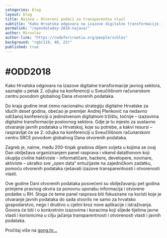 ```yaml
---
categories: blog
layout: blog
title: Najava – Otvoreni podaci za transparentnu vlast
subtitle: "Kako Hrvatska odgovara na izazove digitalne transformacije javnog sektora, saznajte na Danu otvorenih podataka u Zagrebu"
permalink: "/opendataday-2018-najava/"
author: Miroslav
author-link: "https://codeforcroatia.org/people/schlos"
background: "rgb(119, 40, 23)"
published: true
---
```


# #ODD2018

Kako Hrvatska odgovara na izazove digitalne transformacije javnog sektora, saznajte u petak 2. ožujka na konferenciji u Sveučilišnom računarskom centru povodom globalnog Dana otvorenih podataka.

Do kraja godine imat ćemo nacionalnu strategiju digitalne Hrvatske za idućih deset godina, obećao je premijer Andrej Plenković na nedavno održanoj konferenciji o jedinstvenom digitalnom tržištu, točnije – izazovima digitalne transformacije poslovnog sektora. Gdje je tu mjesto za sustavno otvaranje javnih podataka u Hrvatskoj, koje su potrebe, a kakvi resursi – raspravljat će se 2. ožujka na konferenciji u Sveučilišnom računarskom centru SRCE povodom globalnog  Dana otvorenih podataka.

Zagreb je, naime, među 200-tinjak gradova diljem svijeta u kojima se ovaj Dan obilježava organiziranjem panel rasprava i vikend datathonom koji okuplja civilne haktiviste - informatičare, hackere, developere, novinare, aktiviste – ukratko sve „open data“ entuzijaste na zajedničkom zadatku, pomoću otvorenih podataka rješavati izazove transparentnosti i otvorenosti vlasti.

Ove godine Dani otvorenih podataka posvećeni su obilježavanju pet godina primjene pravnog okvira za ponovnu uporabu informacija i otvorene podatke u RH. Stoga će teme panel rasprava biti fokusirane na koristi koje je otvaranje javnih podataka do sada stvorilo ne samo za hrvatsko gospodarstvo, nego i društvo u cjelini kroz nove aplikacije i istraživanja. Govora će biti i o konkretnim izazovima i koracima koji slijede tijelima javne vlasti i korisnicima u cilju jačanja transparentnosti i otvorenosti vlasti i javnih podataka.

Pročitaj više na [gong.hr...](https://www.gong.hr/hr/dobra-vladavina/odd2018-otvoreni-podaci-za-transparentnu-vlast/)